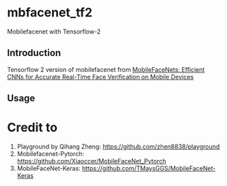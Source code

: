 # mbfacenet_tf2

Mobilefacenet with Tensorflow-2

## Introduction
Tensorflow 2 version of mobilefacenet from [MobileFaceNets: Efficient CNNs for Accurate Real-Time Face Verification on Mobile Devices](https://arxiv.org/abs/1804.07573)

## Usage


# Credit to
1. Playground by Qihang Zheng: https://github.com/zhen8838/playground
2. Mobilefacenet-Pytorch: https://github.com/Xiaoccer/MobileFaceNet_Pytorch
3. MobileFaceNet-Keras: https://github.com/TMaysGGS/MobileFaceNet-Keras
